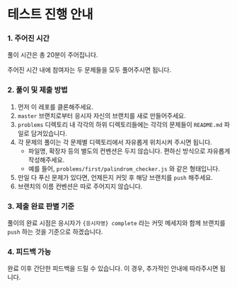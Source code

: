 # 테스트 진행 안내

### 1. 주어진 시간
풀이 시간은 총 20분이 주어집니다.

주어진 시간 내에 참여자는 두 문제들을 모두 풀어주시면 됩니다.

### 2. 풀이 및 제출 방법
1. 먼저 이 레포를 클론해주세요.
1. `master` 브랜치로부터 응시자 자신의 브랜치를 새로 만들어주세요.
1. `problems` 디렉토리 내 각각의 하위 디렉토리들에는 각각의 문제들이 `README.md` 파일로 담겨있습니다.
1. 각 문제의 풀이는 각 문제별 디렉토리에서 자유롭게 위치시켜 주시면 됩니다.
   - 파일명, 확장자 등의 별도의 컨벤션은 두지 않습니다. 편하신 방식으로 자유롭게 작성해주세요.
   - 예를 들어, `problems/first/palindrom_checker.js` 와 같은 형태입니다.
1. 만일 다 푸신 문제가 있다면, 언제든지 커밋 후 해당 브랜치를 `push` 해주세요.
1. 브랜치의 이름 컨벤션은 따로 주어지지 않습니다.

### 3. 제출 완료 판별 기준
풀이의 완료 시점은 응시자가 `{응시자명} complete` 라는 커밋 메세지와 함께 브랜치를 `push` 하는 것을 기준으로 하겠습니다.


### 4. 피드백 가능
완료 이후 간단한 피드백을 드릴 수 있습니다. 이 경우, 추가적인 안내에 따라주시면 됩니다.
